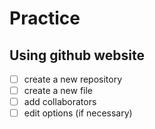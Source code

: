 # Practice

## Using github website

- [ ] create a new repository
- [ ] create a new file
- [ ] add collaborators
- [ ] edit options (if necessary)

